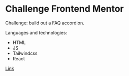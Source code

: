 # Challenge Frontend Mentor

Challenge: build out a FAQ accordion. 

Languages and technologies:
<ul>
  <li>HTML</li>
  <li>JS</li>
  <li>Tailwindcss</li>
  <li>React</li>
</ul>
<a href="https://jnardi86.github.io/faqAccordionFrontendMentor/">Link</a>

